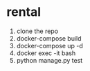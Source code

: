 # rental
1. clone the repo
2. docker-compose build
3. docker-compose up -d
4. docker exec -it <rental web id> bash
5. python manage.py test
